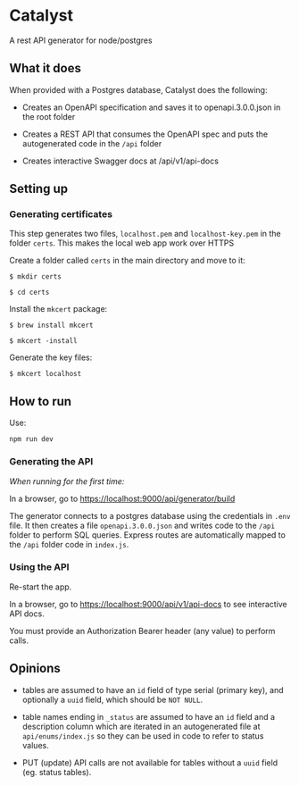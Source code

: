 # Catalyst

A rest API generator for node/postgres

## What it does

When provided with a Postgres database, Catalyst does the following:

- Creates an OpenAPI specification and saves it to openapi.3.0.0.json in the root folder

- Creates a REST API that consumes the OpenAPI spec and puts the autogenerated code in the `/api` folder

- Creates interactive Swagger docs at /api/v1/api-docs

## Setting up
### Generating certificates

This step generates two files, `localhost.pem` and `localhost-key.pem` in the folder `certs`.
This makes the local web app work over HTTPS

Create a folder called `certs` in the main directory and move to it:

`$ mkdir certs`

`$ cd certs`

Install the `mkcert` package:

`$ brew install mkcert`

`$ mkcert -install`

Generate the key files:

`$ mkcert localhost`

## How to run

Use: 

`npm run dev`

### Generating the API 

*When running for the first time:*

In a browser, go to [https://localhost:9000/api/generator/build](https://localhost:9000/api/generator/build)

The generator connects to a postgres database using the credentials in `.env` file.
It then creates a file `openapi.3.0.0.json` and writes code to the `/api` folder to perform SQL queries.
Express routes are automatically mapped to the `/api` folder code in `index.js`.


### Using the API 

Re-start the app.

In a browser, go to  [https://localhost:9000/api/v1/api-docs](https://localhost:9000/api/v1/api-docs) to see interactive API docs.

You must provide an Authorization Bearer header (any value) to perform calls.



## Opinions

- tables are assumed to have an `id` field of type serial (primary key), 
and optionally a `uuid` field, which should be `NOT NULL`.

- table names ending in `_status` are assumed to have an `id` field and a description column
which are iterated in an autogenerated file at `api/enums/index.js` so they can be used in code to refer to status values.

- PUT (update) API calls are not available for tables without a `uuid` field (eg. status tables).



